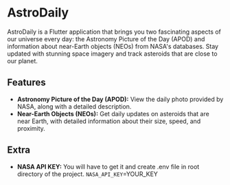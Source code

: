 # AstroDaily

AstroDaily is a Flutter application that brings you two fascinating aspects of our universe every day: the Astronomy Picture of the Day (APOD) and information about near-Earth objects (NEOs) from NASA's databases. Stay updated with stunning space imagery and track asteroids that are close to our planet.

## Features

- **Astronomy Picture of the Day (APOD):** View the daily photo provided by NASA, along with a detailed description.
- **Near-Earth Objects (NEOs):** Get daily updates on asteroids that are near Earth, with detailed information about their size, speed, and proximity.



## Extra
- **NASA API KEY:** You will have to get it and create .env file in root directory of the project. `NASA_API_KEY`=YOUR_KEY